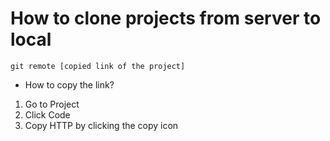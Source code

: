 # How to clone projects from server to local 

`git remote [copied link of the project]`

- How to copy the link?
1. Go to Project
2. Click Code
2. Copy HTTP by clicking the copy icon